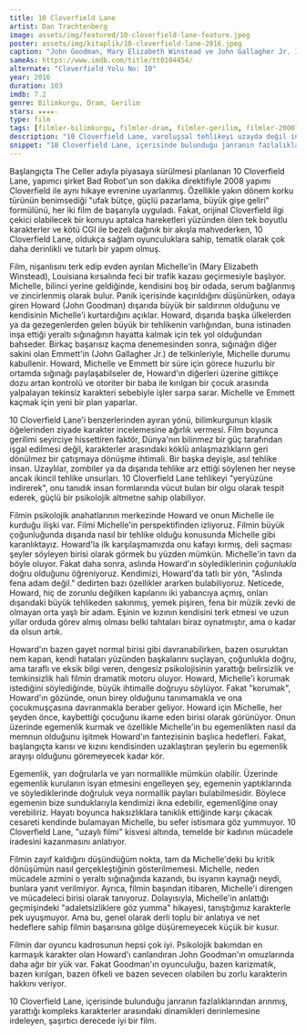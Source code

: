 ```yaml
---
title: 10 Cloverfield Lane
artist: Dan Trachtenberg
image: assets/img/featured/10-cloverfield-lane-feature.jpeg
poster: assets/img/kitaplik/10-cloverfield-lane-2016.jpeg
caption: "John Goodman, Mary Elizabeth Winstead ve John Gallagher Jr. 10 Cloverfield Lane, 2016."
sameAs: https://www.imdb.com/title/tt0104454/
alternate: "Cloverfield Yolu No: 10"
year: 2016
duration: 103
imdb: 7.2
genre: Bilimkurgu, Dram, Gerilim
stars: ★★★★☆
type: film
tags: [filmler-bilimkurgu, filmler-dram, filmler-gerilim, filmler-2000ler]
description: "10 Cloverfield Lane, varoluşsal tehlikeyi uzayda değil insan psikolojisinde arayan sıradışı bir bilimkurgu."
snippet: "10 Cloverfield Lane, içerisinde bulunduğu janranın fazlalıklarından arınmış, yarattığı kompleks karakterler arasındaki dinamikleri derinlemesine irdeleyen, şaşırtıcı derecede iyi bir film."
---
```


Başlangıçta The Celler adıyla piyasaya sürülmesi planlanan 10 Cloverfield Lane, yapımcı şirket Bad Robot'un son dakika direktifiyle 2008 yapımı Cloverfield ile aynı hikaye evrenine uyarlanmış. Özellikle yakın dönem korku türünün benimsediği "ufak bütçe, güçlü pazarlama, büyük gişe geliri" formülünü, her iki film de başarıyla uyguladı. Fakat, orijinal Cloverfield ilgi çekici olabilecek bir konuyu aptalca hareketleri yüzünden ölen tek boyutlu karakterler ve kötü CGI ile bezeli dağınık bir akışla mahvederken, 10 Cloverfield Lane, oldukça sağlam oyunculuklara sahip, tematik olarak çok daha derinlikli ve tutarlı bir yapım olmuş. 

Film, nişanlısını terk edip evden ayrılan Michelle'in (Mary Elizabeth Winstead), Louisiana kırsalında feci bir trafik kazası geçirmesiyle başlıyor. Michelle, bilinci yerine geldiğinde, kendisini boş bir odada, serum bağlanmış ve zincirlenmiş olarak bulur. Panik içerisinde kaçırıldığını düşünürken, odaya giren Howard (John Goodman) dışarıda büyük bir saldırının olduğunu ve kendisinin Michelle'i kurtardığını açıklar. Howard, dışarıda başka ülkelerden ya da gezegenlerden gelen büyük bir tehlikenin varlığından, buna istinaden inşa ettiği yeraltı sığınağının hayatta kalmak için tek yol olduğundan bahseder. Birkaç başarısız kaçma denemesinden sonra, sığınağın diğer sakini olan Emmett'in (John Gallagher Jr.) de telkinleriyle, Michelle durumu kabullenir. Howard, Michelle ve Emmett bir süre için görece huzurlu bir ortamda sığınağı paylaşabilseler de, Howard'ın diğerleri üzerine gittikçe dozu artan kontrolü ve otoriter bir baba ile kırılgan bir çocuk arasında yalpalayan tekinsiz karakteri sebebiyle işler sarpa sarar. Michelle ve Emmett kaçmak için yeni bir plan yaparlar. 

10 Cloverfield Lane'i benzerlerinden ayıran yönü, bilimkurgunun klasik öğelerinden ziyade karakter incelemesine ağırlık vermesi. Film boyunca gerilimi seyirciye hissettiren faktör, Dünya'nın bilinmez bir güç tarafından işgal edilmesi değil, karakterler arasındaki köklü anlaşmazlıkların geri dönülmez bir çatışmaya dönüşme ihtimali. Bir başka deyişle, asıl tehlike insan. Uzaylılar, zombiler ya da dışarıda tehlike arz ettiği söylenen her neyse ancak ikincil tehlike unsurları. 10 Cloverfield Lane tehlikeyi "yeryüzüne indirerek", onu tanıdık insan formlarında vücut bulan bir olgu olarak tespit ederek, güçlü bir psikolojik altmetne sahip olabiliyor. 

Filmin psikolojik anahatlarının merkezinde Howard ve onun Michelle ile kurduğu ilişki var. Filmi Michelle'in perspektifinden izliyoruz. Filmin büyük çoğunluğunda dışarıda nasıl bir tehlike olduğu konusunda Michelle gibi karanlıktayız. Howard'la ilk karşılaşmamızda onu kafayı kırmış, deli saçması şeyler söyleyen birisi olarak görmek bu yüzden mümkün. Michelle'in tavrı da böyle oluyor. Fakat daha sonra, aslında Howard'ın söylediklerinin _çoğunlukla_ doğru olduğunu öğreniyoruz. Kendimizi, Howard'da tatlı bir yön, "Aslında fena adam değil." dedirten bazı özellikler ararken bulabiliyoruz. Neticede, Howard, hiç de zorunlu değilken kapılarını iki yabancıya açmış, onları dışarıdaki büyük tehlikeden sakınmış, yemek pişiren, fena bir müzik zevki de olmayan orta yaşlı bir adam. Eşinin ve kızının kendisini terk etmesi ve uzun yıllar orduda görev almış olması belki tahtaları biraz oynatmıştır, ama o kadar da olsun artık. 

Howard'ın bazen gayet normal birisi gibi davranabilirken, bazen osuruktan nem kapan, kendi hataları yüzünden başkalarını suçlayan, çoğunlukla doğru, ama taraflı ve eksik bilgi veren, dengesiz psikolojisinin yarattığı belirsizlik ve temkinsizlik hali filmin dramatik motoru oluyor. Howard, Michelle'i korumak istediğini söylediğinde, büyük ihtimalle doğruyu söylüyor. Fakat "korumak", Howard'ın gözünde, onun birey olduğunu tanımamakla ve ona çocukmuşçasına davranmakla beraber geliyor. Howard için Michelle, her şeyden önce, kaybettiği çocuğunu ikame eden birisi olarak görünüyor. Onun üzerinde egemenlik kurmak ve özellikle Michelle'in bu egemenlikten nasıl da memnun olduğunu işitmek Howard'ın fantezisinin başlıca hedefleri. Fakat, başlangıçta karısı ve kızını kendisinden uzaklaştıran şeylerin bu egemenlik arayışı olduğunu göremeyecek kadar kör. 

Egemenlik, yarı doğrularla ve yarı normallikle mümkün olabilir. Üzerinde egemenlik kurulanın isyan etmesini engelleyen şey, egemenin yaptıklarında ve söylediklerinde doğruluk veya normallik payları bulabilmesidir. Böylece egemenin bize sunduklarıyla kendimizi ikna edebilir, egemenliğine onay verebiliriz. Hayatı boyunca haksızlıklara tanıklık ettiğinde karşı çıkacak cesareti kendinde bulamayan Michelle, bu sefer istismara göz yummuyor. 10 Cloverfield Lane, "uzaylı filmi" kisvesi altında, temelde bir kadının mücadele iradesini kazanmasını anlatıyor. 

Filmin zayıf kaldığını düşündüğüm nokta, tam da Michelle'deki bu kritik dönüşümün nasıl gerçekleştiğinin gösterilmemesi. Michelle, neden mücadele azmini o yeraltı sığınağında kazandı, bu isyanın kaynağı neydi, bunlara yanıt verilmiyor. Ayrıca, filmin başından itibaren, Michelle'i direngen ve mücadeleci birisi olarak tanıyoruz. Dolayısıyla, Michelle'in anlattığı geçmişindeki "adaletsizliklere göz yumma" hikayesi, tanıştığımız karakterle pek uyuşmuyor. Ama bu, genel olarak derli toplu bir anlatıya ve net hedeflere sahip filmin başarısına gölge düşüremeyecek küçük bir kusur. 

Filmin dar oyuncu kadrosunun hepsi çok iyi. Psikolojik bakımdan en karmaşık karakter olan Howard'ı canlandıran John Goodman'ın omuzlarında daha ağır bir yük var. Fakat Goodman'ın oyunculuğu, bazen karizmatik, bazen kırılgan, bazen öfkeli ve bazen sevecen olabilen bu zorlu karakterin hakkını veriyor. 

10 Cloverfield Lane, içerisinde bulunduğu janranın fazlalıklarından arınmış, yarattığı kompleks karakterler arasındaki dinamikleri derinlemesine irdeleyen, şaşırtıcı derecede iyi bir film. 